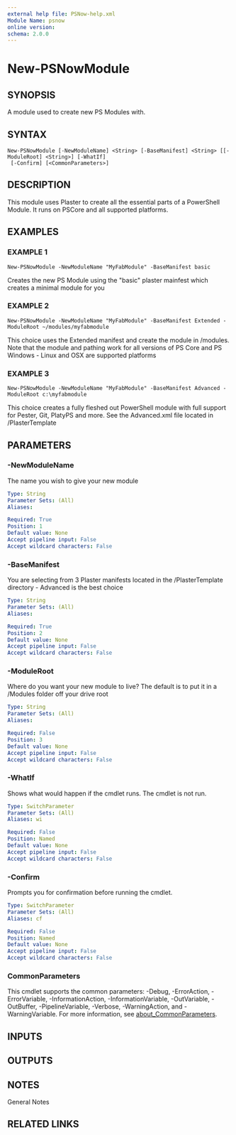 ```yaml
---
external help file: PSNow-help.xml
Module Name: psnow
online version:
schema: 2.0.0
---
```


# New-PSNowModule

## SYNOPSIS
A module used to create new PS Modules with.

## SYNTAX

```
New-PSNowModule [-NewModuleName] <String> [-BaseManifest] <String> [[-ModuleRoot] <String>] [-WhatIf]
 [-Confirm] [<CommonParameters>]
```

## DESCRIPTION
This module uses Plaster to create all the essential parts of a PowerShell Module.
It runs on PSCore and all supported platforms.

## EXAMPLES

### EXAMPLE 1
```
New-PSNowModule -NewModuleName "MyFabModule" -BaseManifest basic
```

Creates the new PS Module using the "basic" plaster mainfest which creates a minimal module for you

### EXAMPLE 2
```
New-PSNowModule -NewModuleName "MyFabModule" -BaseManifest Extended -ModuleRoot ~/modules/myfabmodule
```

This choice uses the Extended manifest and create the module in /modules.
Note that the module and pathing work for all versions of PS Core and PS Windows - Linux and OSX are supported platforms

### EXAMPLE 3
```
New-PSNowModule -NewModuleName "MyFabModule" -BaseManifest Advanced -ModuleRoot c:\myfabmodule
```

This choice creates a fully fleshed out PowerShell module with full support for Pester, Git, PlatyPS and more.
See the Advanced.xml file located in /PlasterTemplate

## PARAMETERS

### -NewModuleName
The name you wish to give your new module

```yaml
Type: String
Parameter Sets: (All)
Aliases:

Required: True
Position: 1
Default value: None
Accept pipeline input: False
Accept wildcard characters: False
```

### -BaseManifest
You are selecting from 3 Plaster manifests located in the /PlasterTemplate directory - Advanced is the best choice

```yaml
Type: String
Parameter Sets: (All)
Aliases:

Required: True
Position: 2
Default value: None
Accept pipeline input: False
Accept wildcard characters: False
```

### -ModuleRoot
Where do you want your new module to live?
The default is to put it in a /Modules folder off your drive root

```yaml
Type: String
Parameter Sets: (All)
Aliases:

Required: False
Position: 3
Default value: None
Accept pipeline input: False
Accept wildcard characters: False
```

### -WhatIf
Shows what would happen if the cmdlet runs.
The cmdlet is not run.

```yaml
Type: SwitchParameter
Parameter Sets: (All)
Aliases: wi

Required: False
Position: Named
Default value: None
Accept pipeline input: False
Accept wildcard characters: False
```

### -Confirm
Prompts you for confirmation before running the cmdlet.

```yaml
Type: SwitchParameter
Parameter Sets: (All)
Aliases: cf

Required: False
Position: Named
Default value: None
Accept pipeline input: False
Accept wildcard characters: False
```

### CommonParameters
This cmdlet supports the common parameters: -Debug, -ErrorAction, -ErrorVariable, -InformationAction, -InformationVariable, -OutVariable, -OutBuffer, -PipelineVariable, -Verbose, -WarningAction, and -WarningVariable. For more information, see [about_CommonParameters](http://go.microsoft.com/fwlink/?LinkID=113216).

## INPUTS

## OUTPUTS

## NOTES
General Notes

## RELATED LINKS
